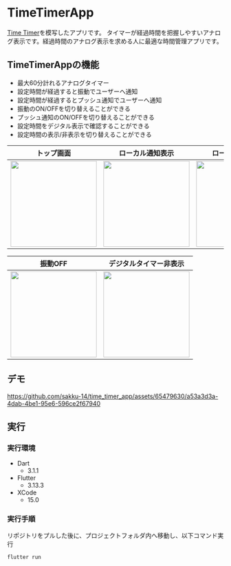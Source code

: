 # TimeTimerApp
[Time Timer](https://apps.apple.com/jp/app/time-timer/id332520417)を模写したアプリです。
タイマーが経過時間を把握しやすいアナログ表示です。経過時間のアナログ表示を求める人に最適な時間管理アプリです。

## TimeTimerAppの機能
- 最大60分計れるアナログタイマー
- 設定時間が経過すると振動でユーザーへ通知
- 設定時間が経過するとプッシュ通知でユーザーへ通知
- 振動のON/OFFを切り替えることができる
- プッシュ通知のON/OFFを切り替えることができる
- 設定時間をデジタル表示で確認することができる
- 設定時間の表示/非表示を切り替えることができる

|トップ画面|ローカル通知表示|ローカル通知OFF|
|--|--|--|
|<img src="https://github.com/sakku-14/time_timer_app/assets/65479630/cfee1a4e-282c-447c-986b-dc871db78029" width="200">|<img src="https://github.com/sakku-14/time_timer_app/assets/65479630/a71593bf-b1af-4833-ab02-69fae1da3c55" width="200">|<img src="https://github.com/sakku-14/time_timer_app/assets/65479630/1f09e973-bac2-4e95-b252-91878c212a57" width="200">|

|振動OFF|デジタルタイマー非表示|
|--|--|
|<img src="https://github.com/sakku-14/time_timer_app/assets/65479630/6e360dcb-a8f3-4472-941d-c3c5333cbd11" width="200">|<img src="https://github.com/sakku-14/time_timer_app/assets/65479630/574c1b73-d684-4d6a-a019-a9e09f381cef" width="200">|

## デモ
https://github.com/sakku-14/time_timer_app/assets/65479630/a53a3d3a-4dab-4be1-95e6-596ce2f67940

## 実行
### 実行環境
- Dart
  - 3.1.1
- Flutter
  - 3.13.3
- XCode
  - 15.0
### 実行手順
リポジトリをプルした後に、プロジェクトフォルダ内へ移動し、以下コマンド実行
```zsh
flutter run
```
